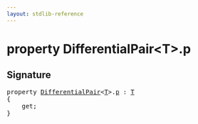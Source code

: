 ```yaml
---
layout: stdlib-reference
---
```


# property DifferentialPair\<T\>\.p

## Signature

<pre>
<span class='code_keyword'>property</span> <a href="/stdlib-reference/types/DifferentialPair/index" class="code_type">DifferentialPair</a>&lt;<a href="/stdlib-reference/types/DifferentialPair/index#typeparam-T" class="code_type">T</a>&gt;.<a href="/stdlib-reference/types/DifferentialPair/p">p</a> : <a href="/stdlib-reference/types/DifferentialPair/index#typeparam-T" class="code_type">T</a>
{
    get;
}
</pre>

